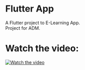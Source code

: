 # Flutter App

A Flutter project to E-Learning App.\
Project for ADM.

# Watch the video:

[![Watch the video](https://i.imgur.com/WsQFm7h.png)](https://youtu.be/EWZKCJguwJg)
